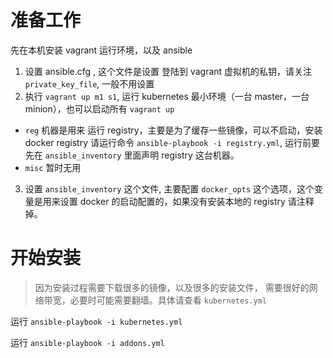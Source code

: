 # 准备工作 #

先在本机安装 vagrant 运行环境，以及 ansible

1. 设置 ansible.cfg , 这个文件是设置 登陆到 vagrant 虚拟机的私钥，请关注 `private_key_file`, 一般不用设置
2. 执行 `vagrant up m1 s1`, 运行 kubernetes 最小环境（一台 master，一台 minion），也可以启动所有 `vagrant up`
  * `reg` 机器是用来 运行 registry，主要是为了缓存一些镜像，可以不启动，安装 docker registry 请运行命令 `ansible-playbook -i registry.yml`, 运行前要先在 `ansible_inventory` 里面声明 registry 这台机器。
  * `misc` 暂时无用
3. 设置 `ansible_inventory` 这个文件, 主要配置 `docker_opts` 这个选项，这个变量是用来设置 docker 的启动配置的，如果没有安装本地的 registry 请注释掉。


# 开始安装 #

> 因为安装过程需要下载很多的镜像，以及很多的安装文件， 需要很好的网络带宽，必要时可能需要翻墙。具体请查看 `kubernetes.yml`

运行 `ansible-playbook -i kubernetes.yml`

运行 `ansible-playbook -i addons.yml`
